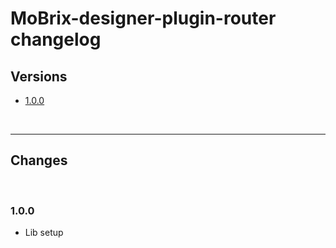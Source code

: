 # MoBrix-designer-plugin-router changelog

## Versions

- [1.0.0](#100)

<br>

---

## Changes

<br>

### 1.0.0

- Lib setup
